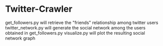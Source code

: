 # Twitter-Crawler

get_followers.py will retrieve the "friends" relationship among twitter users
twitter_network.py will generate the social network among the users obtained in get_followers.py
visualize.py will plot the resulting social network graph
